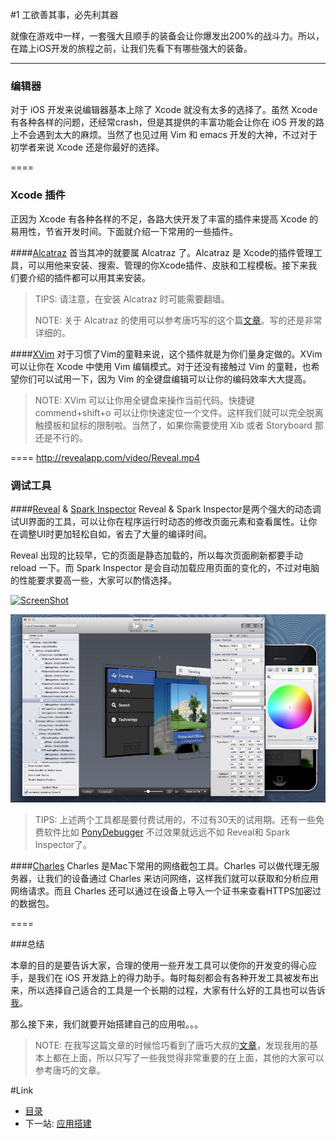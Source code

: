 #1 工欲善其事，必先利其器

就像在游戏中一样，一套强大且顺手的装备会让你爆发出200%的战斗力。所以，在踏上iOS开发的旅程之前，让我们先看下有哪些强大的装备。

------

### 编辑器
 对于 iOS 开发来说编辑器基本上除了 Xcode 就没有太多的选择了。虽然 Xcode 有各种各样的问题，还经常crash，但是其提供的丰富功能会让你在 iOS 开发的路上不会遇到太大的麻烦。当然了也见过用 Vim 和 emacs 
开发的大神，不过对于初学者来说 Xcode 还是你最好的选择。

====
 
### Xcode 插件
正因为 Xcode 有各种各样的不足，各路大侠开发了丰富的插件来提高 Xcode 的易用性，节省开发时间。下面就介绍一下常用的一些插件。

####[Alcatraz](http://alcatraz.io/)
首当其冲的就要属 Alcatraz 了。Alcatraz 是 Xcode的插件管理工具，可以用他来安装、搜索、管理的你Xcode插件、皮肤和工程模板。接下来我们要介绍的插件都可以用其来安装。

>
> TIPS: 请注意，在安装 Alcatraz 时可能需要翻墙。
>
> NOTE: 关于 Alcatraz 的使用可以参考唐巧写的这个篇[文章](http://blog.devtang.com/blog/2014/03/05/use-alcatraz-to-manage-xcode-plugins/)。写的还是非常详细的。
>

####[XVim](https://github.com/JugglerShu/XVim)
对于习惯了Vim的童鞋来说，这个插件就是为你们量身定做的。XVim 可以让你在 Xcode 中使用 Vim 编辑模式。对于还没有接触过 Vim 的童鞋，也希望你们可以试用一下，因为 Vim 的全键盘编辑可以让你的编码效率大大提高。

>
> NOTE: XVim 可以让你用全键盘来操作当前代码。快捷键 commend+shift+o 可以让你快速定位一个文件。这样我们就可以完全脱离触摸板和鼠标的限制啦。当然了，如果你需要使用 Xib 或者 Storyboard 那还是不行的。
>

====
http://revealapp.com/video/Reveal.mp4
### 调试工具

####[Reveal](http://revealapp.com/) & [Spark Inspector](http://sparkinspector.com/)
Reveal & Spark Inspector是两个强大的动态调试UI界面的工具，可以让你在程序运行时动态的修改页面元素和查看属性。让你在调整UI时更加轻松自如，省去了大量的编译时间。

Reveal 出现的比较早，它的页面是静态加载的，所以每次页面刷新都要手动 reload 一下。而 Spark Inspector 是会自动加载应用页面的变化的，不过对电脑的性能要求要高一些，大家可以酌情选择。

[![ScreenShot](http://revealapp.com/video/Reveal.jpg)](http://revealapp.com/video/Reveal.mp4)
				
[![ScreenShot](images/Spark-Inspector-snapshot.png)](http://static.sparkinspector.com/videos/views.mov)

>
> TIPS: 上述两个工具都是要付费试用的，不过有30天的试用期。还有一些免费软件比如 [PonyDebugger](https://github.com/square/PonyDebugger) 不过效果就远远不如 Reveal和 Spark Inspector了。
>


####[Charles](http://www.charlesproxy.com)
Charles 是Mac下常用的网络截包工具。Charles 可以做代理无服务器，让我们的设备通过 Charles 来访问网络，这样我们就可以获取和分析应用网络请求。而且 Charles 还可以通过在设备上导入一个证书来查看HTTPS加密过的数据包。

====

###总结


本章的目的是要告诉大家，合理的使用一些开发工具可以使你的开发变的得心应手，是我们在 iOS 开发路上的得力助手。每时每刻都会有各种开发工具被发布出来，所以选择自己适合的工具是一个长期的过程，大家有什么好的工具也可以告诉[我](Mailto:liuyanhp@gmail.com)。

那么接下来，我们就要开始搭建自己的应用啦。。。

>
> NOTE: 在我写这篇文章的时候恰巧看到了唐巧大叔的[文章](http://blog.devtang.com/blog/2014/06/29/ios-dev-tools/)，发现我用的基本上都在上面，所以只写了一些我觉得非常重要的在上面，其他的大家可以参考唐巧的文章。
>

#Link
- [目录](preface.md)
- 下一站: [应用搭建](02.0.md)
